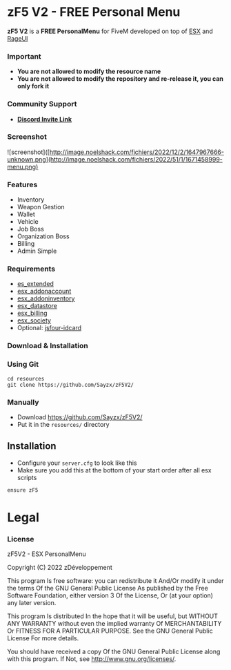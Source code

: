 # zF5 V2 - FREE Personal Menu
**zF5 V2** is a **FREE PersonalMenu** for FiveM developed on top of [ESX](https://github.com/ESX-Org/es_extended) and [RageUI](https://github.com/ImBaphomettt/RageUI)

### Important
- **You are not allowed to modify the resource name**
- **You are not allowed to modify the repository and re-release it, you can only fork it**


### Community Support
- **[Discord Invite Link](https://dsc.gg/zdev)** 

### Screenshot

![screenshot]([http://image.noelshack.com/fichiers/2022/12/2/1647967666-unknown.png](http://image.noelshack.com/fichiers/2022/51/1/1671458999-menu.png)

### Features
- Inventory
- Weapon Gestion
- Wallet 
- Vehicle 
- Job Boss 
- Organization Boss 
- Billing 
- Admin Simple 

### Requirements


- [es_extended](https://github.com/ESX-Org/es_extended)
- [esx_addonaccount](https://github.com/ESX-Org/esx_addonaccount)
- [esx_addoninventory](https://github.com/ESX-Org/esx_addoninventory)
- [esx_datastore](https://github.com/ESX-Org/esx_datastore)
- [esx_billing](https://github.com/ESX-Org/esx_billing)
- [esx_society](https://github.com/ESX-Org/esx_society)
- Optional: [jsfour-idcard](https://github.com/jonassvensson4/jsfour-idcard)

### Download & Installation

### Using Git

```
cd resources
git clone https://github.com/Sayzx/zF5V2/
```

### Manually
- Download https://github.com/Sayzx/zF5V2/
- Put it in the `resources/` directory

## Installation
- Configure your `server.cfg` to look like this
- Make sure you add this at the bottom of your start order after all esx scripts

```
ensure zF5
```
# Legal
### License
zF5V2 - ESX PersonalMenu

Copyright (C) 2022 zDéveloppement

This program Is free software: you can redistribute it And/Or modify it under the terms Of the GNU General Public License As published by the Free Software Foundation, either version 3 Of the License, Or (at your option) any later version.

This program Is distributed In the hope that it will be useful, but WITHOUT ANY WARRANTY without even the implied warranty Of MERCHANTABILITY Or FITNESS FOR A PARTICULAR PURPOSE. See the GNU General Public License For more details.

You should have received a copy Of the GNU General Public License along with this program. If Not, see http://www.gnu.org/licenses/.
